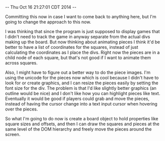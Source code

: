 -- Thu Oct 16 21:27:01 CDT 2014 --

Committing this now in case I want to come back to anything here, but I'm going to change the approach to this now. 

I was thinking that since the program is just supposed to display games that I didn't need to track the game in anyway separate from the actual divs making up the board. But now thinking about animating pieces I think it'd be better to have a list of coordinates for the squares, instead of just calculating the coordinates as I place the divs. Right now the pieces are in a child node of each square, but that's not good if I want to animate them across squares.

Also, I might have to figure out a better way to do the piece images. I'm using the unicode for the pieces now which is cool because I didn't have to look for or create graphics, and I can resize the pieces easily by setting the font size for the div. The problem is that I'd like slightly better graphics (an outline would be nice) and I don't like how you can highlight pieces like text. Eventually it would be good if players could grab and move the pieces, instead of having the cursor change into a text input cursor when hovering over the pieces. 

So what I'm going to do now is create a board object to hold properties like square sizes and offsets, and then I can draw the squares and pieces at the same level of the DOM hierarchy and freely move the pieces around the screen.